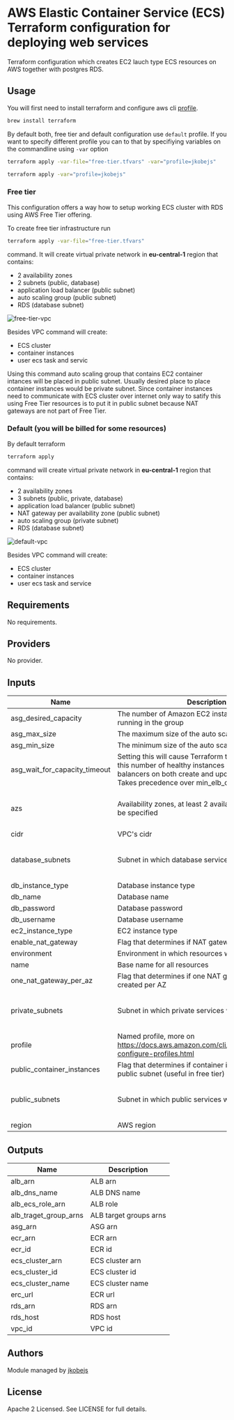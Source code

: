 # AWS Elastic Container Service (ECS) Terraform configuration for deploying web services

Terraform configuration which creates EC2 lauch type ECS resources on AWS together with
postgres RDS.

## Usage

You will first need to install terraform and configure aws cli
[profile](https://docs.aws.amazon.com/cli/latest/userguide/cli-configure-profiles.html).

```bash
brew install terraform
```

By default both, free tier and default configuration use `default` profile. If you want
to specify different profile you can to that by specifiying variables on the commandline
using `-var` option

```bash
terraform apply -var-file="free-tier.tfvars" -var="profile=jkobejs"
```

```bash
terraform apply -var="profile=jkobejs"
```

### Free tier

This configuration offers a way how to setup working ECS cluster with RDS using AWS Free
Tier offering.

To create free tier infrastructure run

```bash
terraform apply -var-file="free-tier.tfvars"
```

command. It will create virtual private network in **eu-central-1** region that contains:

- 2 availability zones
- 2 subnets (public, database)
- application load balancer (public subnet)
- auto scaling group (public subnet)
- RDS (database subnet)

![free-tier-vpc](images/ECS%20free%20tier%20VPC.png "Free Tier VPC")

Besides VPC command will create:

- ECS cluster
- container instances
- user ecs task and servic

Using this command auto scaling group that contains EC2 container intances will be
placed in public subnet. Usually desired place to place container instances would be
private subnet. Since container instances need to communicate with ECS cluster over
internet only way to satify this using Free Tier resources is to put it in public subnet
because NAT gateways are not part of Free Tier.

### Default (you will be billed for some resources)

By default terraform

```bash
terraform apply
```

command will create virtual private network in **eu-central-1** region that contains:

- 2 availability zones
- 3 subnets (public, private, database)
- application load balancer (public subnet)
- NAT gateway per availability zone (public subnet)
- auto scaling group (private subnet)
- RDS (database subnet)

![default-vpc](images/ECS%20default%20VPC.png "Default VPC")

Besides VPC command will create:

- ECS cluster
- container instances
- user ecs task and service

<!-- BEGINNING OF PRE-COMMIT-TERRAFORM DOCS HOOK -->
## Requirements

No requirements.

## Providers

No provider.

## Inputs

| Name | Description | Type | Default | Required |
|------|-------------|------|---------|:--------:|
| asg\_desired\_capacity | The number of Amazon EC2 instances that should be running in the group | `number` | `0` | no |
| asg\_max\_size | The maximum size of the auto scale group | `number` | `1` | no |
| asg\_min\_size | The minimum size of the auto scale group | `number` | `0` | no |
| asg\_wait\_for\_capacity\_timeout | Setting this will cause Terraform to wait for exactly this number of healthy instances in all attached load balancers on both create and update operations. Takes precedence over min\_elb\_capacity behavior. | `number` | `0` | no |
| azs | Availability zones, at least 2 availability zones should be specified | `list` | <pre>[<br>  "eu-central-1a",<br>  "eu-central-1b"<br>]</pre> | no |
| cidr | VPC's cidr | `string` | `"10.1.0.0/16"` | no |
| database\_subnets | Subnet in which database services will be deployed | `list` | <pre>[<br>  "10.1.13.0/24",<br>  "10.1.23.0/24"<br>]</pre> | no |
| db\_instance\_type | Database instance type | `string` | `"db.t2.micro"` | no |
| db\_name | Database name | `string` | `"master"` | no |
| db\_password | Database password | `string` | `"ChangeMe!"` | no |
| db\_username | Database username | `string` | `"db_user"` | no |
| ec2\_instance\_type | EC2 instance type | `string` | `"t2.micro"` | no |
| enable\_nat\_gateway | Flag that determines if NAT gateway will be created | `bool` | `true` | no |
| environment | Environment in which resources will be created | `string` | `"dev"` | no |
| name | Base name for all resources | `string` | `"ecs-terraform"` | no |
| one\_nat\_gateway\_per\_az | Flag that determines if one NAT gateway will be created per AZ | `bool` | `true` | no |
| private\_subnets | Subnet in which private services will be deployed | `list` | <pre>[<br>  "10.1.12.0/24",<br>  "10.1.22.0/24"<br>]</pre> | no |
| profile | Named profile, more on https://docs.aws.amazon.com/cli/latest/userguide/cli-configure-profiles.html | `string` | `"default"` | no |
| public\_container\_instances | Flag that determines if container instances are in public subnet (useful in free tier) | `bool` | `false` | no |
| public\_subnets | Subnet in which public services will be deployed | `list` | <pre>[<br>  "10.1.11.0/24",<br>  "10.1.21.0/24"<br>]</pre> | no |
| region | AWS region | `string` | `"eu-central-1"` | no |

## Outputs

| Name | Description |
|------|-------------|
| alb\_arn | ALB arn |
| alb\_dns\_name | ALB DNS name |
| alb\_ecs\_role\_arn | ALB role |
| alb\_traget\_group\_arns | ALB target groups arns |
| asg\_arn | ASG arn |
| ecr\_arn | ECR arn |
| ecr\_id | ECR id |
| ecs\_cluster\_arn | ECS cluster arn |
| ecs\_cluster\_id | ECS cluster id |
| ecs\_cluster\_name | ECS cluster name |
| erc\_url | ECR url |
| rds\_arn | RDS arn |
| rds\_host | RDS host |
| vpc\_id | VPC id |

<!-- END OF PRE-COMMIT-TERRAFORM DOCS HOOK -->

## Authors

Module managed by [jkobejs](https://github.com/jkobejs)

## License

Apache 2 Licensed. See LICENSE for full details.